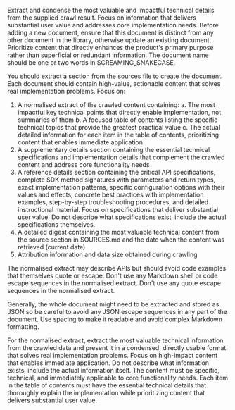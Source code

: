 Extract and condense the most valuable and impactful technical details from the supplied crawl result. Focus on information that delivers substantial user value and addresses core implementation needs.
Before adding a new document, ensure that this document is distinct from any other document in the library, otherwise update an existing document. Prioritize content that directly enhances the product's primary purpose rather than superficial or redundant information.
The document name should be one or two words in SCREAMING_SNAKECASE.

You should extract a section from the sources file to create the document. Each document should contain high-value, actionable content that solves real implementation problems. Focus on:
1. A normalised extract of the crawled content containing:
   a. The most impactful key technical points that directly enable implementation, not summaries of them
   b. A focused table of contents listing the specific technical topics that provide the greatest practical value
   c. The actual detailed information for each item in the table of contents, prioritizing content that enables immediate application
2. A supplementary details section containing the essential technical specifications and implementation details that complement the crawled content and address core functionality needs
3. A reference details section containing the critical API specifications, complete SDK method signatures with parameters 
   and return types, exact implementation patterns, specific configuration options with their values
   and effects, concrete best practices with implementation examples, step-by-step troubleshooting procedures, and 
   detailed instructional material. Focus on specifications that deliver substantial user value. Do not describe what specifications exist, include the actual specifications themselves.
4. A detailed digest containing the most valuable technical content from the source section in SOURCES.md and the date when the
   content was retrieved (current date)
5. Attribution information and data size obtained during crawling

The normalised extract may describe APIs but should avoid code examples that themselves quote or escape.
Don't use any Markdown shell or code escape sequences in the normalised extract.
Don't use any quote escape sequences in the normalised extract.

Generally, the whole document might need to be extracted and stored as JSON so be careful to avoid any JSON escape
sequences in any part of the document. Use spacing to make it readable and avoid complex Markdown formatting.

For the normalised extract, extract the most valuable technical information from the crawled data and present it in a condensed,
directly usable format that solves real implementation problems. Focus on high-impact content that enables immediate application.
Do not describe what information exists, include the actual information itself. The content must be specific, technical, 
and immediately applicable to core functionality needs. Each item in the table of contents must have the essential
technical details that thoroughly explain the implementation while prioritizing content that delivers substantial user value.
